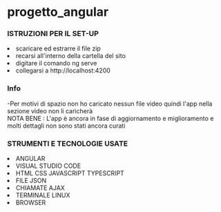 # progetto_angular
<H3>ISTRUZIONI PER IL SET-UP</H3> 
<LI>scaricare ed estrarre il file zip</LI>  
<LI>recarsi all'interno della cartella del sito  </LI>
<LI>digitare il comando ng serve  </LI>
<LI>collegarsi a http://localhost:4200 </LI>
<H3>Info</H3> 
-Per motivi di spazio non ho caricato nessun file video quindi l'app nella sezione video non li caricherà <br>
NOTA BENE : L'app è ancora in fase di aggiornamento e miglioramento e molti dettagli non sono stati ancora curati <br>
<H3>STRUMENTI E TECNOLOGIE USATE</H3>
<LI>ANGULAR</LI>
<LI>VISUAL STUDIO CODE</LI>
<LI>HTML CSS JAVASCRIPT TYPESCRIPT</LI>
<LI>FILE JSON</LI>
<LI>CHIAMATE AJAX</LI>
<LI>TERMINALE LINUX </LI>
<LI>BROWSER</LI>

